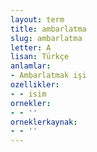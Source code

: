 ```yaml
---
layout: term
title: ambarlatma
slug: ambarlatma
letter: A
lisan: Türkçe
anlamlar:
- Ambarlatmak işi
ozellikler:
- - isim
ornekler:
- - ''
orneklerkaynak:
- - ''
---
```

